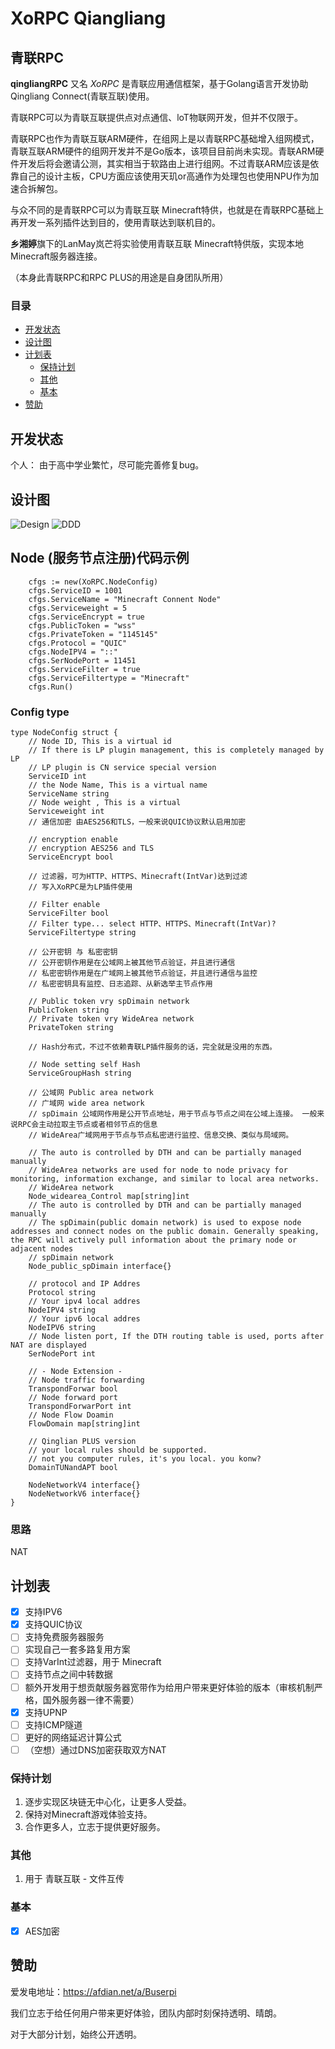 # XoRPC Qiangliang

## 青联RPC
**qingliangRPC** 又名 *XoRPC* 是青联应用通信框架，基于Golang语言开发协助Qingliang Connect(青联互联)使用。

青联RPC可以为青联互联提供点对点通信、loT物联网开发，但并不仅限于。

青联RPC也作为青联互联ARM硬件，在组网上是以青联RPC基础增入组网模式，青联互联ARM硬件的组网开发并不是Go版本，该项目目前尚未实现。青联ARM硬件开发后将会邀请公测，其实相当于软路由上进行组网。不过青联ARM应该是依靠自己的设计主板，CPU方面应该使用天玑or高通作为处理包也使用NPU作为加速合拆解包。

与众不同的是青联RPC可以为青联互联 Minecraft特供，也就是在青联RPC基础上再开发一系列插件达到目的，使用青联达到联机目的。

**乡湘婷**旗下的LanMay岚芒将实验使用青联互联 Minecraft特供版，实现本地Minecraft服务器连接。

（本身此青联RPC和RPC PLUS的用途是自身团队所用）
### 目录

* [开发状态](#开发状态)
* [设计图](#设计图)
* [计划表](#计划表)
    * [保持计划](#保持计划)
    * [其他](#其他)
    * [基本](#基本)
* [赞助](#赞助)

## 开发状态
个人： 由于高中学业繁忙，尽可能完善修复bug。

## 设计图
![Design](design.png)
![DDD](DDD.png)

## Node (服务节点注册)代码示例
```
  	cfgs := new(XoRPC.NodeConfig)
	cfgs.ServiceID = 1001
	cfgs.ServiceName = "Minecraft Connent Node"
	cfgs.Serviceweight = 5
	cfgs.ServiceEncrypt = true
	cfgs.PublicToken = "wss"
	cfgs.PrivateToken = "1145145"
	cfgs.Protocol = "QUIC"
	cfgs.NodeIPV4 = "::"
	cfgs.SerNodePort = 11451
	cfgs.ServiceFilter = true
	cfgs.ServiceFiltertype = "Minecraft"
	cfgs.Run()
```
### Config type
```
type NodeConfig struct {
	// Node ID, This is a virtual id
	// If there is LP plugin management, this is completely managed by LP
	// LP plugin is CN service special version
	ServiceID int
	// the Node Name, This is a virtual name
	ServiceName string
	// Node weight , This is a virtual
	Serviceweight int
	// 通信加密 由AES256和TLS，一般来说QUIC协议默认启用加密

	// encryption enable
	// encryption AES256 and TLS
	ServiceEncrypt bool

	// 过滤器，可为HTTP、HTTPS、Minecraft(IntVar)达到过滤
	// 写入XoRPC是为LP插件使用

	// Filter enable
	ServiceFilter bool
	// Filter type... select HTTP、HTTPS、Minecraft(IntVar)?
	ServiceFiltertype string

	// 公开密钥 与 私密密钥
	// 公开密钥作用是在公域网上被其他节点验证，并且进行通信
	// 私密密钥作用是在广域网上被其他节点验证，并且进行通信与监控
	// 私密密钥具有监控、日志追踪、从新选举主节点作用

	// Public token vry spDimain network
	PublicToken string
	// Private token vry WideArea network
	PrivateToken string

	// Hash分布式，不过不依赖青联LP插件服务的话，完全就是没用的东西。

	// Node setting self Hash
	ServiceGroupHash string

	// 公域网 Public area network
	// 广域网 wide area network
	// spDimain 公域网作用是公开节点地址，用于节点与节点之间在公域上连接。 一般来说RPC会主动拉取主节点或者相邻节点的信息
	// WideArea广域网用于节点与节点私密进行监控、信息交换、类似与局域网。

	// The auto is controlled by DTH and can be partially managed manually
	// WideArea networks are used for node to node privacy for monitoring, information exchange, and similar to local area networks.
	// WideArea network
	Node_widearea_Control map[string]int
	// The auto is controlled by DTH and can be partially managed manually
	// The spDimain(public domain network) is used to expose node addresses and connect nodes on the public domain. Generally speaking, the RPC will actively pull information about the primary node or adjacent nodes
	// spDimain network
	Node_public_spDimain interface{}

	// protocol and IP Addres
	Protocol string
	// Your ipv4 local addres
	NodeIPV4 string
	// Your ipv6 local addres
	NodeIPV6 string
	// Node listen port, If the DTH routing table is used, ports after NAT are displayed
	SerNodePort int

	// - Node Extension -
	// Node traffic forwarding
	TranspondForwar bool
	// Node forward port
	TranspondForwarPort int
	// Node Flow Doamin
	FlowDomain map[string]int

	// Qinglian PLUS version
	// your local rules should be supported.
	// not you computer rules, it's you local. you konw?
	DomainTUNandAPT bool

	NodeNetworkV4 interface{}
	NodeNetworkV6 interface{}
}
```
### 思路
NAT

## 计划表
- [x] 支持IPV6
- [x] 支持QUIC协议
- [ ] 支持免费服务器服务
- [ ] 实现自己一套多路复用方案
- [ ] 支持VarInt过滤器，用于 Minecraft
- [ ] 支持节点之间中转数据
- [ ] 额外开发用于想贡献服务器宽带作为给用户带来更好体验的版本（审核机制严格，国外服务器一律不需要）
- [x] 支持UPNP
- [ ] 支持ICMP隧道
- [ ] 更好的网络延迟计算公式
- [ ] （空想）通过DNS加密获取双方NAT

### 保持计划
1. 逐步实现区块链无中心化，让更多人受益。
2. 保持对Minecraft游戏体验支持。
3. 合作更多人，立志于提供更好服务。

### 其他
1. 用于 青联互联 - 文件互传

### 基本
- [x] AES加密
## 赞助
爱发电地址：https://afdian.net/a/Buserpi

我们立志于给任何用户带来更好体验，团队内部时刻保持透明、晴朗。

对于大部分计划，始终公开透明。
